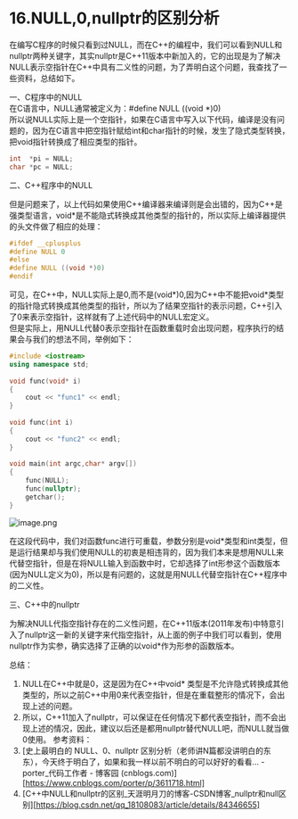 # 16.NULL,0,nullptr的区别分析
在编写C程序的时候只看到过NULL，而在C++的编程中，我们可以看到NULL和nullptr两种关键字，其实nullptr是C++11版本中新加入的，它的出现是为了解决NULL表示空指针在C++中具有二义性的问题，为了弄明白这个问题，我查找了一些资料，总结如下。

一、C程序中的NULL\
在C语言中，NULL通常被定义为：#define NULL ((void *)0)\
所以说NULL实际上是一个空指针，如果在C语言中写入以下代码，编译是没有问题的，因为在C语言中把空指针赋给int和char指针的时候，发生了隐式类型转换，把void指针转换成了相应类型的指针。

```cpp
int  *pi = NULL;
char *pc = NULL;
```
二、C++程序中的NULL

但是问题来了，以上代码如果使用C++编译器来编译则是会出错的，因为C++是强类型语言，void*是不能隐式转换成其他类型的指针的，所以实际上编译器提供的头文件做了相应的处理：
```cpp
#ifdef __cplusplus
#define NULL 0
#else
#define NULL ((void *)0)
#endif
```
可见，在C++中，NULL实际上是0,而不是(void*)0,因为C++中不能把void*类型的指针隐式转换成其他类型的指针，所以为了结果空指针的表示问题，C++引入了0来表示空指针，这样就有了上述代码中的NULL宏定义。\
但是实际上，用NULL代替0表示空指针在函数重载时会出现问题，程序执行的结果会与我们的想法不同，举例如下：

```cpp
#include <iostream>
using namespace std;
 
void func(void* i)
{
	cout << "func1" << endl;
}
 
void func(int i)
{
	cout << "func2" << endl;
}
 
void main(int argc,char* argv[])
{
	func(NULL);
	func(nullptr);
	getchar();
}
```

![image.png](https://p9-juejin.byteimg.com/tos-cn-i-k3u1fbpfcp/78624491558e48bba3d1d1e5f2cc5e15~tplv-k3u1fbpfcp-watermark.image?)


在这段代码中，我们对函数func进行可重载，参数分别是void*类型和int类型，但是运行结果却与我们使用NULL的初衷是相违背的，因为我们本来是想用NULL来代替空指针，但是在将NULL输入到函数中时，它却选择了int形参这个函数版本(因为NULL定义为0)，所以是有问题的，这就是用NULL代替空指针在C++程序中的二义性。

三、C++中的nullptr

为解决NULL代指空指针存在的二义性问题，在C++11版本(2011年发布)中特意引入了nullptr这一新的关键字来代指空指针，从上面的例子中我们可以看到，使用nullptr作为实参，确实选择了正确的以void*作为形参的函数版本。

总结：

1. NULL在C++中就是0，这是因为在C++中void* 类型是不允许隐式转换成其他类型的，所以之前C++中用0来代表空指针，但是在重载整形的情况下，会出现上述的问题。
2. 所以，C++11加入了nullptr，可以保证在任何情况下都代表空指针，而不会出现上述的情况，因此，建议以后还是都用nullptr替代NULL吧，而NULL就当做0使用。
参考资料：
1. [史上最明白的 NULL、0、nullptr 区别分析（老师讲N篇都没讲明白的东东），今天终于明白了，如果和我一样以前不明白的可以好好的看看... - porter_代码工作者 - 博客园 (cnblogs.com)][https://www.cnblogs.com/porter/p/3611718.html]
2. [C++中NULL和nullptr的区别_天涯明月刀的博客-CSDN博客_nullptr和null区别][https://blog.csdn.net/qq_18108083/article/details/84346655]